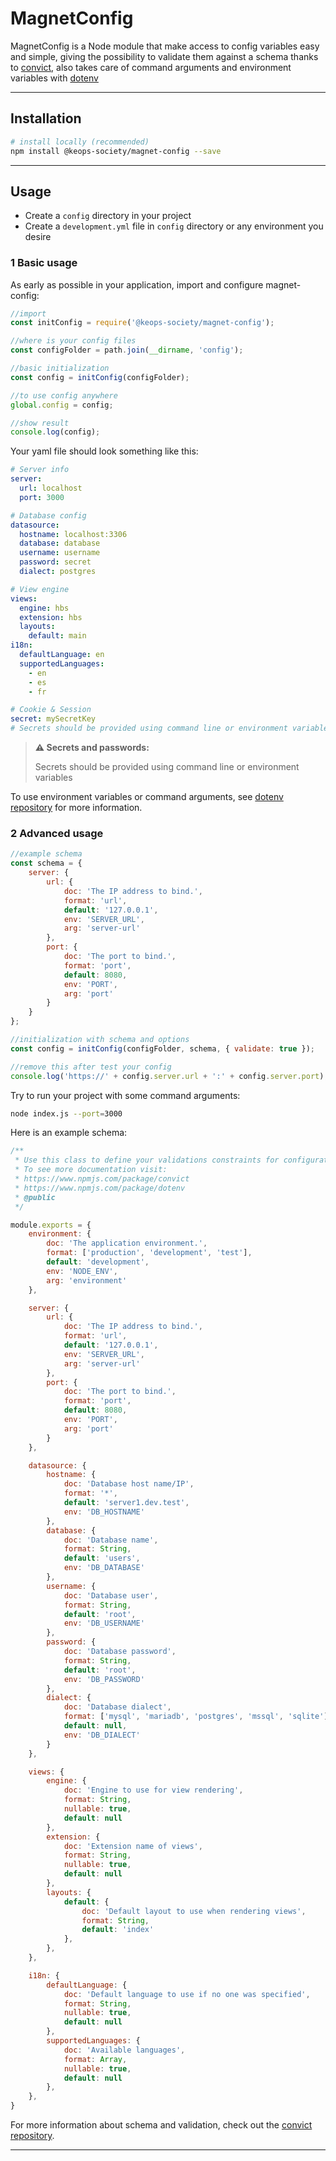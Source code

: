 # MagnetConfig

MagnetConfig is a Node module that make access to config variables easy and simple, 
giving the possibility to validate them against a schema thanks to [convict](https://github.com/mozilla/node-convict),
also takes care of command arguments and environment variables with [dotenv](https://github.com/motdotla/dotenv)

---

## Installation

```bash
# install locally (recommended)
npm install @keops-society/magnet-config --save
```

---

## Usage

- Create a `config` directory in your project
- Create a `development.yml` file in `config` directory or any environment you desire


### 1 Basic usage

As early as possible in your application, import and configure magnet-config:

```javascript
//import
const initConfig = require('@keops-society/magnet-config');

//where is your config files
const configFolder = path.join(__dirname, 'config');

//basic initialization
const config = initConfig(configFolder);

//to use config anywhere
global.config = config;

//show result
console.log(config);
```

Your yaml file should look something like this:
```yaml
# Server info
server:
  url: localhost
  port: 3000

# Database config
datasource:
  hostname: localhost:3306
  database: database
  username: username
  password: secret
  dialect: postgres

# View engine
views:
  engine: hbs
  extension: hbs
  layouts:
    default: main
i18n:
  defaultLanguage: en
  supportedLanguages:
    - en
    - es
    - fr

# Cookie & Session
secret: mySecretKey 
# Secrets should be provided using command line or environment variables
```

> **:warning: Secrets and passwords:**
> 
> Secrets should be provided using command line or environment variables

To use environment variables or command arguments, see [dotenv repository](https://github.com/motdotla/dotenv/blob/master/README.md#usage) for more information.


### 2 Advanced usage

```javascript
//example schema
const schema = {
    server: {
        url: {
            doc: 'The IP address to bind.',
            format: 'url',
            default: '127.0.0.1',
            env: 'SERVER_URL',
            arg: 'server-url'
        },
        port: {
            doc: 'The port to bind.',
            format: 'port',
            default: 8080,
            env: 'PORT',
            arg: 'port'
        }
    }
};

//initialization with schema and options
const config = initConfig(configFolder, schema, { validate: true });

//remove this after test your config
console.log('https://' + config.server.url + ':' + config.server.port);
```

Try to run your project with some command arguments:
```bash
node index.js --port=3000
```

Here is an example schema:
```javascript
/**
 * Use this class to define your validations constraints for configuration.
 * To see more documentation visit:
 * https://www.npmjs.com/package/convict
 * https://www.npmjs.com/package/dotenv
 * @public
 */

module.exports = {
    environment: {
        doc: 'The application environment.',
        format: ['production', 'development', 'test'],
        default: 'development',
        env: 'NODE_ENV',
        arg: 'environment'
    },

    server: {
        url: {
            doc: 'The IP address to bind.',
            format: 'url',
            default: '127.0.0.1',
            env: 'SERVER_URL',
            arg: 'server-url'
        },
        port: {
            doc: 'The port to bind.',
            format: 'port',
            default: 8080,
            env: 'PORT',
            arg: 'port'
        }
    },

    datasource: {
        hostname: {
            doc: 'Database host name/IP',
            format: '*',
            default: 'server1.dev.test',
            env: 'DB_HOSTNAME'
        },
        database: {
            doc: 'Database name',
            format: String,
            default: 'users',
            env: 'DB_DATABASE'
        },
        username: {
            doc: 'Database user',
            format: String,
            default: 'root',
            env: 'DB_USERNAME'
        },
        password: {
            doc: 'Database password',
            format: String,
            default: 'root',
            env: 'DB_PASSWORD'
        },
        dialect: {
            doc: 'Database dialect',
            format: ['mysql', 'mariadb', 'postgres', 'mssql', 'sqlite'],
            default: null,
            env: 'DB_DIALECT'
        }
    },

    views: {
        engine: {
            doc: 'Engine to use for view rendering',
            format: String,
            nullable: true,
            default: null
        },
        extension: {
            doc: 'Extension name of views',
            format: String,
            nullable: true,
            default: null
        },
        layouts: {
            default: {
                doc: 'Default layout to use when rendering views',
                format: String,
                default: 'index'
            },
        },
    },

    i18n: {
        defaultLanguage: {
            doc: 'Default language to use if no one was specified',
            format: String,
            nullable: true,
            default: null
        },
        supportedLanguages: {
            doc: 'Available languages',
            format: Array,
            nullable: true,
            default: null
        },
    },
}
```

For more information about schema and validation, check out the [convict repository](https://github.com/mozilla/node-convict/tree/master/packages/convict#usage).

---